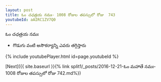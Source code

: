 ```yaml
---
layout: post
title: ఓం చఛత్రయ నమః- 1008 రోజుల తపస్సులో రోజు  743
youtubeId: aAIRC1ZV7Q0
---
```

 
 
 ఓం చఛత్రయ నమః  
 
 -  గొడుగు వంటి అసౌకర్యాన్ని ఎవరు తగ్గిస్తారు 
 
  
 
  
 
 
 
 
 
 


{% include youtubePlayer.html id=page.youtubeId %}
 
[Next]({{ site.baseurl }}{% link  split1/_posts/2016-12-21-ఓం మహాతే నమః- 1008 రోజుల తపస్సులో రోజు  742.md%})
 
